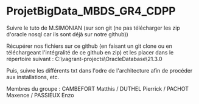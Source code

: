 # ProjetBigData_MBDS_GR4_CDPP

Suivre le tuto de M.SIMONIAN (sur son git (ne pas télécharger les zip d'oracle nosql car ils sont déjà sur notre github))

Récupérer nos fichiers sur ce github (en faisant un git clone ou en téléchargeant l'intégralité de ce github en zip) et les placer dans le répertoire suivant : C:\vagrant-projects\OracleDatabase\21.3.0 

Puis, suivre les différents txt dans l'odre de l'architecture afin de procéder aux installations, etc.


Membres du groupe : CAMBEFORT Matthis / DUTHEL Pierrick / PACHOT Maxence / PASSIEUX Enzo
